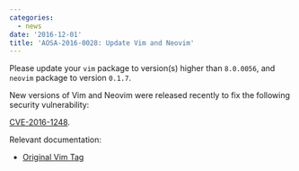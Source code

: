 ```yaml
---
categories:
  - news
date: '2016-12-01'
title: 'AOSA-2016-0028: Update Vim and Neovim'
---
```



Please update your `vim` package to version(s) higher than `8.0.0056`, and `neovim` package to version `0.1.7`.

New versions of Vim and Neovim were released recently to fix the following security vulnerability:

[CVE-2016-1248](https://cve.mitre.org/cgi-bin/cvename.cgi?name=CVE-2016-1248).

Relevant documentation:

- [Original Vim Tag](https://github.com/vim/vim/releases/tag/v8.0.0056)